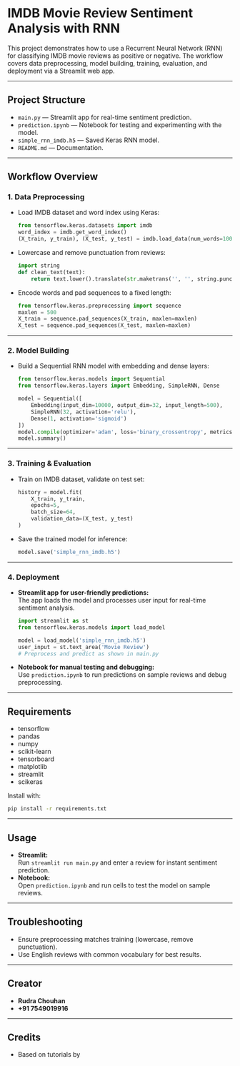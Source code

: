 # IMDB Movie Review Sentiment Analysis with RNN

This project demonstrates how to use a Recurrent Neural Network (RNN) for classifying IMDB movie reviews as positive or negative. The workflow covers data preprocessing, model building, training, evaluation, and deployment via a Streamlit web app.

---

## Project Structure

- `main.py` — Streamlit app for real-time sentiment prediction.
- `prediction.ipynb` — Notebook for testing and experimenting with the model.
- `simple_rnn_imdb.h5` — Saved Keras RNN model.
- `README.md` — Documentation.

---

## Workflow Overview

### 1. Data Preprocessing

- Load IMDB dataset and word index using Keras:
    ```python
    from tensorflow.keras.datasets import imdb
    word_index = imdb.get_word_index()
    (X_train, y_train), (X_test, y_test) = imdb.load_data(num_words=10000)
    ```
- Lowercase and remove punctuation from reviews:
    ```python
    import string
    def clean_text(text):
        return text.lower().translate(str.maketrans('', '', string.punctuation))
    ```
- Encode words and pad sequences to a fixed length:
    ```python
    from tensorflow.keras.preprocessing import sequence
    maxlen = 500
    X_train = sequence.pad_sequences(X_train, maxlen=maxlen)
    X_test = sequence.pad_sequences(X_test, maxlen=maxlen)
    ```

---

### 2. Model Building

- Build a Sequential RNN model with embedding and dense layers:
    ```python
    from tensorflow.keras.models import Sequential
    from tensorflow.keras.layers import Embedding, SimpleRNN, Dense

    model = Sequential([
        Embedding(input_dim=10000, output_dim=32, input_length=500),
        SimpleRNN(32, activation='relu'),
        Dense(1, activation='sigmoid')
    ])
    model.compile(optimizer='adam', loss='binary_crossentropy', metrics=['accuracy'])
    model.summary()
    ```

---

### 3. Training & Evaluation

- Train on IMDB dataset, validate on test set:
    ```python
    history = model.fit(
        X_train, y_train,
        epochs=5,
        batch_size=64,
        validation_data=(X_test, y_test)
    )
    ```
- Save the trained model for inference:
    ```python
    model.save('simple_rnn_imdb.h5')
    ```

---

### 4. Deployment

- **Streamlit app for user-friendly predictions:**  
  The app loads the model and processes user input for real-time sentiment analysis.
    ```python
    import streamlit as st
    from tensorflow.keras.models import load_model

    model = load_model('simple_rnn_imdb.h5')
    user_input = st.text_area('Movie Review')
    # Preprocess and predict as shown in main.py
    ```
- **Notebook for manual testing and debugging:**  
  Use `prediction.ipynb` to run predictions on sample reviews and debug preprocessing.

---

## Requirements

- tensorflow
- pandas
- numpy
- scikit-learn
- tensorboard
- matplotlib
- streamlit
- scikeras

Install with:
```bash
pip install -r requirements.txt
```

---

## Usage

- **Streamlit:**  
  Run `streamlit run main.py` and enter a review for instant sentiment prediction.
- **Notebook:**  
  Open `prediction.ipynb` and run cells to test the model on sample reviews.

---

## Troubleshooting

- Ensure preprocessing matches training (lowercase, remove punctuation).
- Use English reviews with common vocabulary for best results.

---

## Creator

- **Rudra Chouhan**
- **+91 7549019916**

---

## Credits

- Based on tutorials by